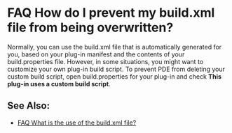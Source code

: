 

FAQ How do I prevent my build.xml file from being overwritten?
==============================================================

Normally, you can use the build.xml file that is automatically generated for you, based on your plug-in manifest and the contents of your build.properties file. However, in some situations, you might want to customize your own plug-in build script. To prevent PDE from deleting your custom build script, open build.properties for your plug-in and check **This plug-in uses a custom build script**.

  

  

See Also:
---------

*   [FAQ What is the use of the build.xml file?](./FAQ_What_is_the_use_of_the_build_xml_file.md "FAQ What is the use of the build.xml file?")

